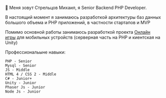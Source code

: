 👋 Меня зовут Стрельцов Михаил, я Senior Backend PHP Developer.    

В настоящий момент я занимаюсь разработкой архитектуры баз данных большого объема и PHP приложений, в частности стартапов и MVP    

Помимо основной работы занимаюсь разработкой проекта [Онлайн игры](https://github.com/webrobot1/app-server) для мобильных устройств (серверная часть на PHP и киентская на Unity)    

Профессиональыне навыки: 

    PHP - Senior
    Mysql - Senior 
    JS - Middle
    HTML 4 / CSS 2 - Middle
    C# - Junior+
    Unity - Junior
    Phaser Js - Junior
    Node Js - Junior
